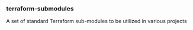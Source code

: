 ### terraform-submodules

A set of standard Terraform sub-modules to be utilized in various
projects
